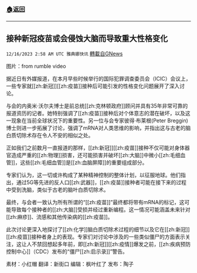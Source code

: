 ###  [:house:返回](README.md)
---


## 接种新冠疫苗或会侵蚀大脑而导致重大性格变化
`12/16/2023 2:58 AM UTC 雅典娜快讯` [轉載自GNews](https://gnews.org/articles/2115591)

图片：from rumble video 

据近日有外媒报道，在本月早些时候举行的国际犯罪调查委员会（ICIC）会议上，一些专家就[[zh:新冠]][[zh:疫苗]]接种后可能引发的性格变化问题展开了深入讨论。

与会的内奥米·沃尔夫博士是前总统[[zh:克林顿政府]]顾问并具有35年非常可靠的报道资历的记者。她特别强调了[[zh:疫苗]]接种后对个体意志的潜在破坏，以及这一现象在当前全球状况下的重要性。另一位与会专家彼得·布莱根(Peter Breggin)博士则进一步拓展了讨论，强调了mRNA对人类思维的影响，并指出这与古老的脑白质切除术存在令人不安的相似之处。

正如我们之前数月一直报道的那样，[[zh:新冠]][[zh:疫苗]]接种不仅可能对身体器官造成严重的[[zh:物理]]损害，还可能损害并破坏[[zh:大脑]]中微小[[zh:毛细血管]]，这些[[zh:毛细血管]]是[[zh:血脑屏障]]的重要组成部分。

专家们认为，这一切或许构成了某种精神控制的整体计划，以征服地球。他们指出，通过5G等先进的反人口[[zh:武器]]，[[zh:疫苗]]接种者可能在接下来的过程中受到洗脑，类似于古老的脑叶白质切除术。

最终，与会者一致认为所有所谓的“[[zh:疫苗]]”最终都将带有mRNA的标记，这可能导致每个接种者的[[zh:大脑]]受损并经过重新编程。这一情况可能涵盖未来针对[[zh:麻疹]]、流感和其他传染病的[[zh:疫苗]]。

此次讨论更深入地探讨了[[zh:化学]]脑白质切除术过程的细节以及它在[[zh:新冠]][[zh:疫苗]]接种者身上的表现。专家们对讨论中涉及的一些类似僵尸的方面表示关注，这让人不禁回想起多年前，即[[zh:新冠]][[zh:疫情]]爆发之前，[[zh:疾病预防控制中心]]（CDC）发布的“僵尸[[zh:启示录]]”警告。

       
素材：小红帽  翻译：新街口  编辑：枫叶红了   发布：陶子




